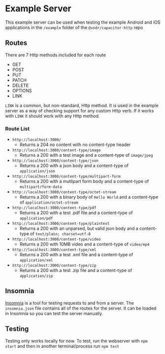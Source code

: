 # Example Server

This example server can be used when testing the example Android and iOS applications in the `/example` folder of the `@vndr/capacitor-http` repo

## Routes

There are 7 Http methods included for each route

- GET
- POST
- PUT
- PATCH
- DELETE
- OPTIONS
- LINK

`LINK` is a common, but non-standard, Http method. It is used in the example server as a way of checking support for any custom Http verb. If it works with `LINK` it should work with any Http method.

### Route List

- `http://localhost:3000/`
  - Returns a 204 no content with no content-type header
- `http://localhost:3000/content-type/image`
  - Returns a 200 with a test image and a content-type of `image/jpeg`
- `http://localhost:3000/content-type/json`
  - Returns a 200 with a json body and a content-type of `application/json`
- `http://localhost:3000/content-type/multipart-form`
  - Returns a 200 with a mutlipart form body and a content-type of `multipart/form-data`
- `http://localhost:3000/content-type/octet-stream`
  - Returns a 200 with a binary body of `Hello World` and a content-type of `application/octet-stream`
- `http://localhost:3000/content-type/pdf`
  - Returns a 200 with a test .pdf file and a content-type of `application/pdf`
- `http://localhost:3000/content-type/plaintext`
  - Returns a 200 with an unparsed, but valid json body and a content-type of `text/plain; charset=utf-8`
- `http://localhost:3000/content-type/video`
  - Returns a 200 with 10MB video and a content-type of `video/mp4`
- `http://localhost:3000/content-type/xml`
  - Returns a 200 with a test .xml file and a content-type of `application/xml`
- `http://localhost:3000/content-type/zip`
  - Returns a 200 with a test .zip file and a content-type of `application/zip`

## Insomnia

[Insomnia](https://insomnia.rest/) is a tool for testing requests to and from a server. The `insomnia.json` file contains all of the routes for the server. It can be loaded in Insomnia so you can test the server manually.

## Testing

Testing only works locally for now. To test, run the webserver with `npm start` and then in another terminal/process run `npm test`
